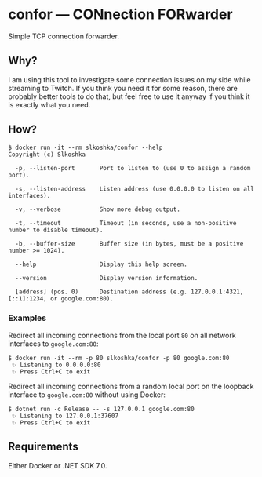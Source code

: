 ﻿# confor &mdash; CONnection FORwarder

Simple TCP connection forwarder.

## Why?

I am using this tool to investigate some connection issues on my side while streaming to Twitch. If you think you need it for some reason, there are probably better tools to do that, but feel free to use it anyway if you think it is exactly what you need.

## How?

```
$ docker run -it --rm slkoshka/confor --help
Copyright (c) Slkoshka

  -p, --listen-port       Port to listen to (use 0 to assign a random port).

  -s, --listen-address    Listen address (use 0.0.0.0 to listen on all interfaces).

  -v, --verbose           Show more debug output.

  -t, --timeout           Timeout (in seconds, use a non-positive number to disable timeout).

  -b, --buffer-size       Buffer size (in bytes, must be a positive number >= 1024).

  --help                  Display this help screen.

  --version               Display version information.

  [address] (pos. 0)      Destination address (e.g. 127.0.0.1:4321, [::1]:1234, or google.com:80).
```

### Examples

Redirect all incoming connections from the local port `80` on all network interfaces to `google.com:80`:
```
$ docker run -it --rm -p 80 slkoshka/confor -p 80 google.com:80
 ✨ Listening to 0.0.0.0:80
 ✨ Press Ctrl+C to exit
```

Redirect all incoming connections from a random local port on the loopback interface to `google.com:80` without using Docker:
```
$ dotnet run -c Release -- -s 127.0.0.1 google.com:80
 ✨ Listening to 127.0.0.1:37607
 ✨ Press Ctrl+C to exit
```

## Requirements

Either Docker or .NET SDK 7.0.
